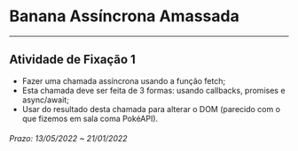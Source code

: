 # Banana Assíncrona Amassada  

---  

## Atividade de Fixação 1  

- Fazer uma chamada assíncrona usando a função fetch;  
- Esta chamada deve ser feita de 3 formas: usando callbacks, promises e async/await;  
- Usar do resultado desta chamada para alterar o DOM (parecido com o que fizemos em sala coma PokéAPI).  

###### Prazo: 13/05/2022 ~ 21/01/2022  
